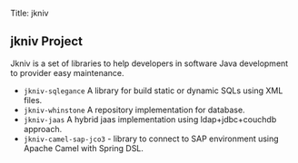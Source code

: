 Title: jkniv

jkniv Project
--------------------

Jkniv is a set of libraries to help developers in software Java development to provider easy maintenance. 

- `jkniv-sqlegance` A library for build static or dynamic SQLs using XML files.
- `jkniv-whinstone` A repository implementation for database.
- `jkniv-jaas` A hybrid jaas implementation using ldap+jdbc+couchdb approach.
- `jkniv-camel-sap-jco3` - library to connect to SAP environment using Apache Camel with Spring DSL.
